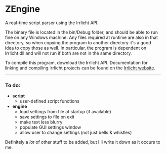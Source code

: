 # ZEngine
A real-time script parser using the Irrlicht API. 

The binary file is located in the bin/Debug folder, and should be able to run fine on any Windows machine. Any files required at runtime are also in that directory, so when copying the program to another directory it's a good idea to copy those as well. In particular, the program is dependent on Irrlicht.dll and will not run if both are not in the same directory.

To compile this program, download the Irrlicht API.
Documentation for linking and compiling Irrlicht projects can be found on the [Irrlicht website](irrlicht.sourceforge.net "irrlicht.sourceforge.net").

--------------

### To do:
+ **script**
  + user-defined script functions
+ **engine**
  + load settings from file at startup (if available)
  + save settings to file on exit
  + make text less blurry
  + populate GUI settings window
  + allow user to change settings (not just bells & whistles)

Definitely a *lot* of other stuff to be added, but I'll write it down as it occurs to me.